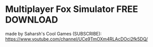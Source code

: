 # Multiplayer Fox Simulator FREE DOWNLOAD

made by Saharsh's Cool Games (SUBSCRIBE): https://www.youtube.com/channel/UCe9TmOXm4RLAcDOci2fk5DQ/
